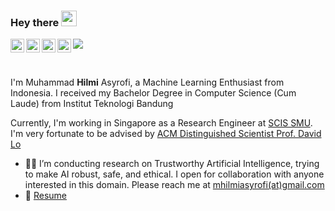 ### Hey there <img src="https://media.giphy.com/media/hvRJCLFzcasrR4ia7z/giphy.gif" width="25px">

<a href="https://www.linkedin.com/in/mhilmiasyrofi/">
  <img align="left" alt="Hilmi's LinkedIn" height="22px" src="https://raw.githubusercontent.com/peterthehan/peterthehan/master/assets/linkedin.svg" />
</a>
<a href="https://www.kaggle.com/mhilmiasyrofi">
  <img align="left" alt="Hilmi's Kaggle" height="22px" src="https://upload.wikimedia.org/wikipedia/commons/7/7c/Kaggle_logo.png" />
</a>
<a href="https://leetcode.com/mhilmiasyrofi/">
  <img align="left" alt="Hilmi's Leetcode" height="22px" src="https://upload.wikimedia.org/wikipedia/commons/0/0a/LeetCode_Logo_black_with_text.svg" />
</a>
<a href="https://scholar.google.com/citations?hl=en&view_op=list_works&authuser=2&gmla=AJsN-F4Sfw6QJIi5qh9umDrtLZdfTW4Jo6VvnEvyMLWModTtV0qe4SI4Teu2HhgapxsX508kxYxjBWU7ISMK7CtWIS73wxN9yArryRCRj1cRLrH9Cy-17gs&user=BrkfL7UAAAAJ">
  <img align="left" alt="Hilmi's Google Scholar" height="22px" src="https://upload.wikimedia.org/wikipedia/commons/2/28/Google_Scholar_logo.png" />
</a>

![](https://visitor-badge.glitch.me/badge?page_id=mhilmiasyrofi.mhilmiasyrofi)

<br />

I'm Muhammad **Hilmi** Asyrofi, a Machine Learning Enthusiast from Indonesia. I received my Bachelor Degree in Computer Science (Cum Laude) from Institut Teknologi Bandung

Currently, I'm working in Singapore as a Research Engineer at [SCIS SMU](https://scis.smu.edu.sg). I'm very fortunate to be advised by [ACM Distinguished Scientist Prof. David Lo](http://www.mysmu.edu/faculty/davidlo/) 


- :man_technologist: I’m conducting research on Trustworthy Artificial Intelligence, trying to make AI robust, safe, and ethical. I open for collaboration with anyone interested in this domain. Please reach me at [mhilmiasyrofi(at)gmail.com](mailto:mhilmiasyrofi@gmail.com)
- 📝 [Resume](https://mhilmiasyrofi.github.io/files/Resume.pdf)
